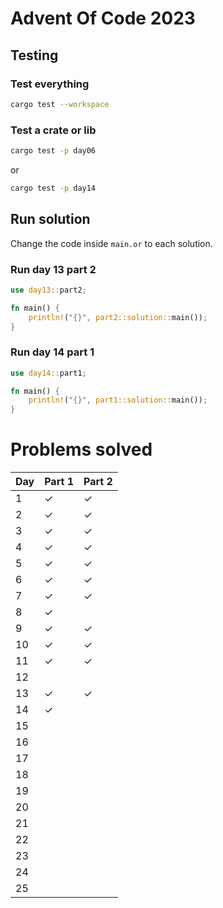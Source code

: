 # Advent Of Code 2023

## Testing

### Test everything

```bash
cargo test --workspace
```

### Test a crate or lib

```bash
cargo test -p day06
```

or

```bash
cargo test -p day14
```

###

## Run solution

Change the code inside `main.or` to each solution.

### Run day 13 part 2

```rust
use day13::part2;

fn main() {
    println!("{}", part2::solution::main());
}
```

### Run day 14 part 1

```rust
use day14::part1;

fn main() {
    println!("{}", part1::solution::main());
}
```

# Problems solved

| Day | Part 1  | Part 2  |
| --- | ------- | ------- |
| 1   | &check; | &check; |
| 2   | &check; | &check; |
| 3   | &check; | &check; |
| 4   | &check; | &check; |
| 5   | &check; | &check; |
| 6   | &check; | &check; |
| 7   | &check; | &check; |
| 8   | &check; |         |
| 9   | &check; | &check; |
| 10  | &check; | &check; |
| 11  | &check; | &check; |
| 12  |         |         |
| 13  | &check; | &check; |
| 14  | &check; |         |
| 15  |         |         |
| 16  |         |         |
| 17  |         |         |
| 18  |         |         |
| 19  |         |         |
| 20  |         |         |
| 21  |         |         |
| 22  |         |         |
| 23  |         |         |
| 24  |         |         |
| 25  |         |         |
